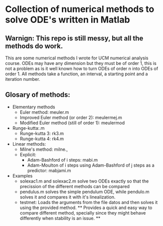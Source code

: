 # Collection of numerical methods to solve ODE's written in Matlab

## **Warnign**: This repo is still messy, but all the methods do work.

This are some numerical methods I wrote for UCM numerical analysis course. ODEs may have any dimension but they must be of order 1, this is not a problem as is it well known how to turn ODEs of order n into ODEs of order 1.
All methods take a function, an interval, a starting point and a iteration number. 

## Glosary of methods:
- Elementary methods
  - Euler method: meuler.m
  - Improved Euler method (or order 2): meulermej.m
  - Modified Euler method (still of order 1): meulermod
- Runge-kutta:.m
  - Runge-kutta 3: rk3.m
  - Runge-kutta 4: rk4.m
- Linear methods:
  - Milne's method: milne.,
  - Explicit:
    - Adam-Bashford of i steps: mabi.m
    - Adam-Moulton of i steps using Adam-Bashford of j steps as a predictor: mabjami.m
- Examples
  - solexac1.m and solexac2.m solve two ODEs exactly so that the precission of the different methods can be compared
  - pendulus.m solves the simple pendulum ODE, while pendulo.m solves it and compares it with it's linealization.
  - testmet: Loads the arguments from the file datos and then solves it using the provided method. ** Provides a quick and easy way to compare different method, specially since they might behave differently when stability is an issue. **
